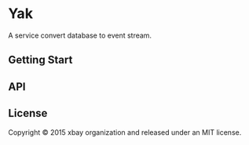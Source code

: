 Yak
===
A service convert database to event stream.

Getting Start
-------------

API
---
 
License
-------
Copyright © 2015 xbay organization and released under an MIT license.
